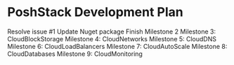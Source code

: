 # PoshStack Development Plan

Resolve issue #1
Update Nuget package
Finish Milestone 2
Milestone 3: CloudBlockStorage
Milestone 4: CloudNetworks
Milestone 5: CloudDNS
Milestone 6: CloudLoadBalancers
Milestone 7: CloudAutoScale
Milestone 8: CloudDatabases
Milestone 9: CloudMonitoring

